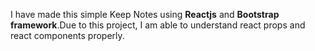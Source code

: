 I have made this simple Keep Notes using **Reactjs** and **Bootstrap framework**.Due to this project, I am able to understand react props and react components properly.
